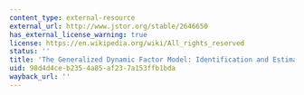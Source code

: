 ```yaml
---
content_type: external-resource
external_url: http://www.jstor.org/stable/2646650
has_external_license_warning: true
license: https://en.wikipedia.org/wiki/All_rights_reserved
status: ''
title: 'The Generalized Dynamic Factor Model: Identification and Estimation'
uid: 98d4d4ce-b235-4a85-af23-7a153ffb1bda
wayback_url: ''
---
```

